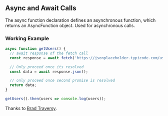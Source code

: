 ## Async and Await Calls
The async function declaration defines an asynchronous function, which returns an AsyncFunction object. Used for asynchronous calls.

### Working Example
```javascript
async function getUsers() {
  // await response of the fetch call
  const response = await fetch('https://jsonplaceholder.typicode.com/users');

  // Only proceed once its resolved
  const data = await response.json();

  // only proceed once second promise is resolved
  return data;
}

getUsers().then(users => console.log(users));
```
Thanks to [Brad Traversy](https://traversymedia.com).
